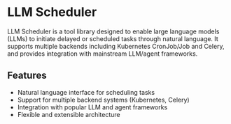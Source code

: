 # LLM Scheduler

LLM Scheduler is a tool library designed to enable large language models (LLMs) to initiate delayed or scheduled tasks through natural language. It supports multiple backends including Kubernetes CronJob/Job and Celery, and provides integration with mainstream LLM/agent frameworks.

## Features

- Natural language interface for scheduling tasks
- Support for multiple backend systems (Kubernetes, Celery)
- Integration with popular LLM and agent frameworks
- Flexible and extensible architecture

